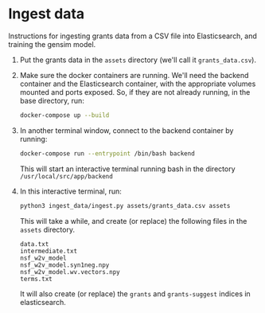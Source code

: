 # Ingest data

Instructions for ingesting grants data from a CSV file into Elasticsearch, and training the gensim model.

1. Put the grants data in the `assets` directory (we'll call it `grants_data.csv`).

2. Make sure the docker containers are running. We'll need the backend container and the Elasticsearch container, with the appropriate volumes mounted and ports exposed. So, if they are not already running, in the base directory, run:
   ```sh
   docker-compose up --build
   ```
3. In another terminal window, connect to the backend container by running:

   ```sh
   docker-compose run --entrypoint /bin/bash backend
   ```

   This will start an interactive terminal running bash in the directory `/usr/local/src/app/backend`

4. In this interactive terminal, run:

   ```sh
   python3 ingest_data/ingest.py assets/grants_data.csv assets
   ```

   This will take a while, and create (or replace) the following files in the `assets` directory.

   ```
   data.txt
   intermediate.txt
   nsf_w2v_model
   nsf_w2v_model.syn1neg.npy
   nsf_w2v_model.wv.vectors.npy
   terms.txt
   ```

   It will also create (or replace) the `grants` and `grants-suggest` indices in elasticsearch.
